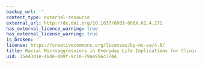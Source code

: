```yaml
---
backup_url: ''
content_type: external-resource
external_url: http://dx.doi.org/10.1037/0003-066X.62.4.271
has_external_licence_warning: true
has_external_license_warning: true
is_broken: ''
license: https://creativecommons.org/licenses/by-nc-sa/4.0/
title: Racial Microaggressions in Everyday Life Implications for Clinical Practice
uid: 15e43d1e-46de-4a9f-9c10-79ae956c7744
---
```

